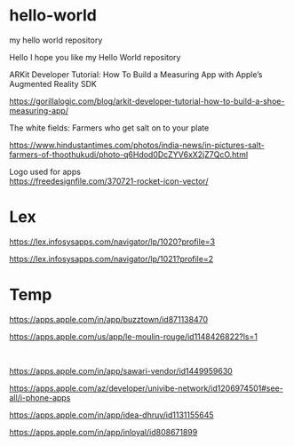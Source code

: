 # hello-world
my hello world repository

Hello I hope you like my Hello World repository

ARKit Developer Tutorial: How To Build a Measuring App with Apple’s Augmented Reality SDK

https://gorillalogic.com/blog/arkit-developer-tutorial-how-to-build-a-shoe-measuring-app/

The white fields: Farmers who get salt on to your plate

https://www.hindustantimes.com/photos/india-news/in-pictures-salt-farmers-of-thoothukudi/photo-q6Hdod0DcZYV6xX2jZ7QcO.html

Logo used for apps <br />
https://freedesignfile.com/370721-rocket-icon-vector/

Lex
========

https://lex.infosysapps.com/navigator/lp/1020?profile=3 <br />


https://lex.infosysapps.com/navigator/lp/1021?profile=2



Temp
========

https://apps.apple.com/in/app/buzztown/id871138470 <br />


https://apps.apple.com/us/app/le-moulin-rouge/id1148426822?ls=1


<Mon> <br />
  
  https://apps.apple.com/in/app/sawari-vendor/id1449959630 <br />
  
  https://apps.apple.com/az/developer/univibe-network/id1206974501#see-all/i-phone-apps <br />
  
  https://apps.apple.com/in/app/idea-dhruv/id1131155645 <br />
  
  https://apps.apple.com/in/app/inloyal/id808671899 <br />
